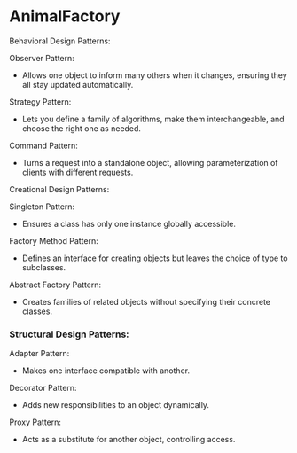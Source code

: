 # AnimalFactory

Behavioral Design Patterns:

Observer Pattern:
   - Allows one object to inform many others when it changes, ensuring they all stay updated automatically.

   Strategy Pattern:
   - Lets you define a family of algorithms, make them interchangeable, and choose the right one as needed.

   Command Pattern:
   - Turns a request into a standalone object, allowing parameterization of clients with different requests.

Creational Design Patterns:

Singleton Pattern:
   - Ensures a class has only one instance globally accessible.

Factory Method Pattern:
   - Defines an interface for creating objects but leaves the choice of type to subclasses.

Abstract Factory Pattern:
   - Creates families of related objects without specifying their concrete classes.

### Structural Design Patterns:

Adapter Pattern:
   - Makes one interface compatible with another.

Decorator Pattern:
   - Adds new responsibilities to an object dynamically.

Proxy Pattern:
   - Acts as a substitute for another object, controlling access.

